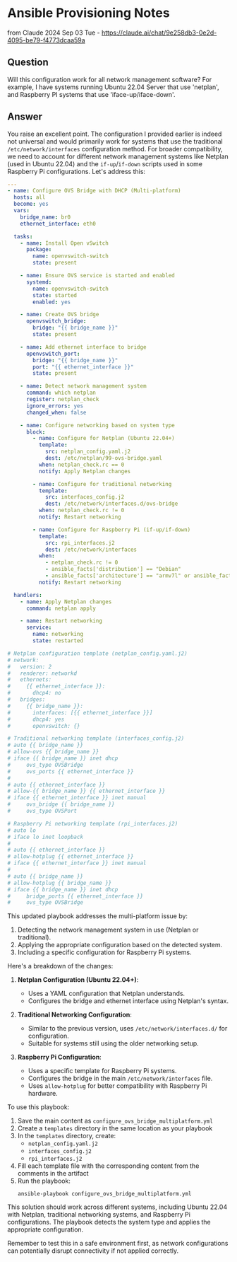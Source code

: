 # Ansible Provisioning Notes

from Claude 2024 Sep 03 Tue - https://claude.ai/chat/9e258db3-0e2d-4095-be79-f4773dcaa59a 

## Question 

Will this configuration work for all network management software?  For example,
I have systems running Ubuntu 22.04 Server that use 'netplan', and Raspberry PI
systems that use 'iface-up/iface-down'.

## Answer 

You raise an excellent point. The configuration I provided earlier is indeed
not universal and would primarily work for systems that use the traditional
`/etc/network/interfaces` configuration method. For broader compatibility, we
need to account for different network management systems like Netplan (used in
Ubuntu 22.04) and the `if-up`/`if-down` scripts used in some Raspberry Pi
configurations. Let's address this:

```yaml
---
- name: Configure OVS Bridge with DHCP (Multi-platform)
  hosts: all
  become: yes
  vars:
    bridge_name: br0
    ethernet_interface: eth0

  tasks:
    - name: Install Open vSwitch
      package:
        name: openvswitch-switch
        state: present

    - name: Ensure OVS service is started and enabled
      systemd:
        name: openvswitch-switch
        state: started
        enabled: yes

    - name: Create OVS bridge
      openvswitch_bridge:
        bridge: "{{ bridge_name }}"
        state: present

    - name: Add ethernet interface to bridge
      openvswitch_port:
        bridge: "{{ bridge_name }}"
        port: "{{ ethernet_interface }}"
        state: present

    - name: Detect network management system
      command: which netplan
      register: netplan_check
      ignore_errors: yes
      changed_when: false

    - name: Configure networking based on system type
      block:
        - name: Configure for Netplan (Ubuntu 22.04+)
          template:
            src: netplan_config.yaml.j2
            dest: /etc/netplan/99-ovs-bridge.yaml
          when: netplan_check.rc == 0
          notify: Apply Netplan changes

        - name: Configure for traditional networking
          template:
            src: interfaces_config.j2
            dest: /etc/network/interfaces.d/ovs-bridge
          when: netplan_check.rc != 0
          notify: Restart networking

        - name: Configure for Raspberry Pi (if-up/if-down)
          template:
            src: rpi_interfaces.j2
            dest: /etc/network/interfaces
          when: 
            - netplan_check.rc != 0
            - ansible_facts['distribution'] == "Debian"
            - ansible_facts['architecture'] == "armv7l" or ansible_facts['architecture'] == "aarch64"
          notify: Restart networking

  handlers:
    - name: Apply Netplan changes
      command: netplan apply

    - name: Restart networking
      service:
        name: networking
        state: restarted

# Netplan configuration template (netplan_config.yaml.j2)
# network:
#   version: 2
#   renderer: networkd
#   ethernets:
#     {{ ethernet_interface }}:
#       dhcp4: no
#   bridges:
#     {{ bridge_name }}:
#       interfaces: [{{ ethernet_interface }}]
#       dhcp4: yes
#       openvswitch: {}

# Traditional networking template (interfaces_config.j2)
# auto {{ bridge_name }}
# allow-ovs {{ bridge_name }}
# iface {{ bridge_name }} inet dhcp
#     ovs_type OVSBridge
#     ovs_ports {{ ethernet_interface }}
# 
# auto {{ ethernet_interface }}
# allow-{{ bridge_name }} {{ ethernet_interface }}
# iface {{ ethernet_interface }} inet manual
#     ovs_bridge {{ bridge_name }}
#     ovs_type OVSPort

# Raspberry Pi networking template (rpi_interfaces.j2)
# auto lo
# iface lo inet loopback
# 
# auto {{ ethernet_interface }}
# allow-hotplug {{ ethernet_interface }}
# iface {{ ethernet_interface }} inet manual
# 
# auto {{ bridge_name }}
# allow-hotplug {{ bridge_name }}
# iface {{ bridge_name }} inet dhcp
#     bridge_ports {{ ethernet_interface }}
#     ovs_type OVSBridge

```

This updated playbook addresses the multi-platform issue by:

1. Detecting the network management system in use (Netplan or traditional).
2. Applying the appropriate configuration based on the detected system.
3. Including a specific configuration for Raspberry Pi systems.

Here's a breakdown of the changes:

1. **Netplan Configuration (Ubuntu 22.04+)**: 
   - Uses a YAML configuration that Netplan understands.
   - Configures the bridge and ethernet interface using Netplan's syntax.

2. **Traditional Networking Configuration**:
   - Similar to the previous version, uses `/etc/network/interfaces.d/` for
     configuration.
   - Suitable for systems still using the older networking setup.

3. **Raspberry Pi Configuration**:
   - Uses a specific template for Raspberry Pi systems.
   - Configures the bridge in the main `/etc/network/interfaces` file.
   - Uses `allow-hotplug` for better compatibility with Raspberry Pi hardware.

To use this playbook:

1. Save the main content as `configure_ovs_bridge_multiplatform.yml`
2. Create a `templates` directory in the same location as your playbook
3. In the `templates` directory, create:
   - `netplan_config.yaml.j2`
   - `interfaces_config.j2`
   - `rpi_interfaces.j2`
4. Fill each template file with the corresponding content from the comments in the artifact
5. Run the playbook:
   ```
   ansible-playbook configure_ovs_bridge_multiplatform.yml
   ```

This solution should work across different systems, including Ubuntu 22.04 with
Netplan, traditional networking systems, and Raspberry Pi configurations. The
playbook detects the system type and applies the appropriate configuration.

Remember to test this in a safe environment first, as network configurations
can potentially disrupt connectivity if not applied correctly.

